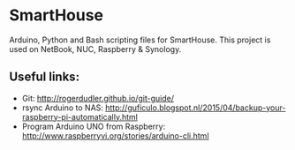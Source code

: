 # SmartHouse

Arduino, Python and Bash scripting files for SmartHouse. This project is used on NetBook, NUC, Raspberry & Synology.

## Useful links:
* Git: http://rogerdudler.github.io/git-guide/
* rsync Arduino to NAS: http://guficulo.blogspot.nl/2015/04/backup-your-raspberry-pi-automatically.html
* Program Arduino UNO from Raspberry: http://www.raspberryvi.org/stories/arduino-cli.html

